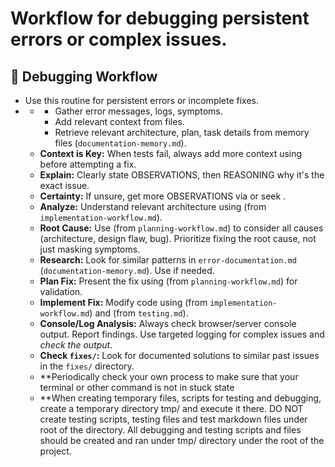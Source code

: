 # Workflow for debugging persistent errors or complex issues.

## 🐛 Debugging Workflow

*   Use this routine for persistent errors or incomplete fixes.
*   **<DEBUGGING>**
    *   **<DIAGNOSE>**
        *   Gather error messages, logs, symptoms.
        *   Add relevant context from files.
        *   Retrieve relevant architecture, plan, task details from memory files (`documentation-memory.md`).
    *   **Context is Key:** When tests fail, always add more context using <DIAGNOSE> before attempting a fix.
    *   **Explain:** Clearly state OBSERVATIONS, then REASONING why it's the exact issue.
    *   **Certainty:** If unsure, get more OBSERVATIONS via <DIAGNOSE> or seek <CLARIFICATION>.
    *   **Analyze:** Understand relevant architecture using <ANALYZE CODE> (from `implementation-workflow.md`).
    *   **Root Cause:** Use <STEP BY STEP REASONING> (from `planning-workflow.md`) to consider all causes (architecture, design flaw, bug). Prioritize fixing the root cause, not just masking symptoms.
    *   **Research:** Look for similar patterns in `error-documentation.md` (`documentation-memory.md`). Use <WEB USE> if needed.
    *   **Plan Fix:** Present the fix using <REASONING PRESENTATION> (from `planning-workflow.md`) for validation.
    *   **Implement Fix:** Modify code using <SYSTEMATIC CODE PROTOCOL> (from `implementation-workflow.md`) and <TESTING> (from `testing.md`).
    *   **Console/Log Analysis:** Always check browser/server console output. Report findings. Use targeted logging for complex issues and *check the output*.
    *   **Check `fixes/`:** Look for documented solutions to similar past issues in the `fixes/` directory.
    *   **Periodically check your own process to make sure that your terminal or other command is not in stuck state
    *   **When creating temporary files, scripts for testing and debugging, create a temporary directory tmp/ and execute it there. DO NOT create testing scripts, testing files and test markdown files under root of the directory. All debugging and testing scripts and files should be created and ran under tmp/ directory under the root of the project.
